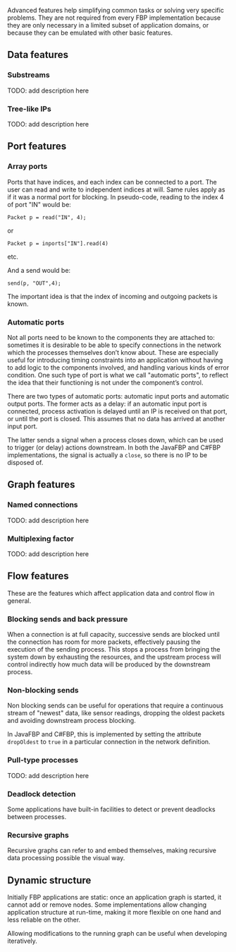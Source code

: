 Advanced features help simplifying common tasks or solving very specific problems. They are not required from every FBP implementation because they are only necessary in a limited subset of application domains, or because they can be emulated with other basic features.

## Data features

### Substreams

TODO: add description here

### Tree-like IPs

TODO: add description here

## Port features

### Array ports

Ports that have indices, and each index can be connected to a port. The user can read and write to independent indices at will. Same rules apply as if it was a normal port for blocking.
In pseudo-code, reading to the index 4 of port "IN" would be:

`Packet p = read("IN", 4);`

or

`Packet p = inports["IN"].read(4)`

etc.

And a send would be:

`send(p, "OUT",4);`

The important idea is that the index of incoming and outgoing packets is known.

### Automatic ports

Not all ports need to be known to the components they are attached to: sometimes it is desirable to be able to specify connections in the network which the processes themselves don’t know about. These are especially useful for introducing timing constraints into an application without having to add logic to the components involved, and handling various kinds of error condition. One such type of port is what we call "automatic ports", to reflect the idea that their functioning is not under the component’s control.

There are two types of automatic ports: automatic input ports and automatic output ports.  The former acts as a delay: if an automatic input port is connected, process activation is delayed until an IP is received on that port, or until the port is closed. This assumes that no data has arrived at another input port.

The latter sends a signal when a process closes down, which can be used to trigger (or delay) actions downstream.  In both the JavaFBP and C#FBP implementations, the signal is actually a `close`, so there is no IP to be disposed of.

## Graph features

### Named connections

TODO: add description here

### Multiplexing factor

TODO: add description here

## Flow features

These are the features which affect application data and control flow in general.

### Blocking sends and back pressure

When a connection is at full capacity, successive sends are blocked until the connection has room for more packets, effectively pausing the execution of the sending process. This stops a process from bringing the system down by exhausting the resources, and the upstream process will control indirectly how much data will be produced by the downstream process.


### Non-blocking sends

Non blocking sends can be useful for operations that require a continuous stream of "newest" data, like sensor readings, dropping the oldest packets and avoiding downstream process blocking.

In JavaFBP and C#FBP, this is implemented by setting the attribute `dropOldest` to `true` in a particular connection in the network definition.

### Pull-type processes

TODO: add description here

### Deadlock detection

Some applications have built-in facilities to detect or prevent deadlocks between processes.

### Recursive graphs

Recursive graphs can refer to and embed themselves, making recursive data processing possible the visual way.

## Dynamic structure

Initially FBP applications are static: once an application graph is started, it cannot add or remove nodes. Some implementations allow changing application structure at run-time, making it more flexible on one hand and less reliable on the other.

Allowing modifications to the running graph can be useful when developing iteratively.